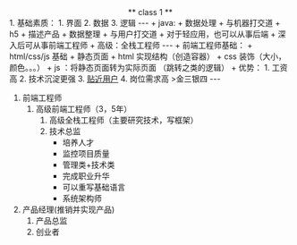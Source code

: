 <center> ** class 1 ** </center>
1. 基础素质：
   1. 界面
   2. 数据
   3. 逻辑
---
+ java:
   + 数据处理
   + 与机器打交道
+ h5
   + 描述产品
   + 数据整理  
   + 与用户打交道
   + 对于轻应用，也可以从事后端
   + 深入后可从事前端工程师
   + 高级：全栈工程师
---
+ 前端工程师基础：
   + html/css/js 基础
   + 静态页面
   + html 实现结构（创造容器）
   + css 装饰（大小，颜色。。。）
   + js ：将静态页面转为实际页面 （跳转之类的逻辑）
+ 优势：
  1. 工资高
  2. 技术沉淀更强
  3. <u>贴近用户</u>
  4. 岗位需求高
  >金三银四
---

1. 前端工程师
   1. 高级前端工程师（3，5年）
      1. 高级全栈工程师（主要研究技术，写框架）
      2. 技术总监
         + 培养人才
         + 监控项目质量
         + 管理类+技术类
         + 完成职业升华
         + 可以重写基础语言
         + 系统架构师
  2. 产品经理(推销并实现产品)
     1. 产品总监
     2. 创业者
